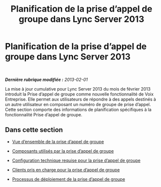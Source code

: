 ﻿---
title: Planification de la prise d’appel de groupe dans Lync Server 2013
TOCTitle: Planification de la prise d’appel de groupe dans Lync Server 2013
ms:assetid: 6d306466-778f-4c6a-9b6a-35dcd0d1811e
ms:mtpsurl: https://technet.microsoft.com/fr-fr/library/JJ945636(v=OCS.15)
ms:contentKeyID: 53095442
ms.date: 05/20/2016
mtps_version: v=OCS.15
ms.translationtype: HT
---

# Planification de la prise d’appel de groupe dans Lync Server 2013

 

_**Dernière rubrique modifiée :** 2013-02-01_

La mise à jour cumulative pour Lync Server 2013 du mois de février 2013 introduit la Prise d’appel de groupe comme nouvelle fonctionnalité de Voix Entreprise. Elle permet aux utilisateurs de répondre à des appels destinés à un autre utilisateur en composant un numéro de groupe de prise d’appel. Cette section comporte des informations de planification spécifiques à la fonctionnalité Prise d’appel de groupe.

## Dans cette section

  - [Vue d’ensemble de la prise d’appel de groupe](lync-server-2013-overview-of-group-call-pickup.md)

  - [Composants utilisés par la prise d’appel de groupe](lync-server-2013-components-used-by-group-call-pickup.md)

  - [Configuration technique requise pour la prise d’appel de groupe](lync-server-2013-technical-requirements-for-group-call-pickup.md)

  - [Clients pris en charge pour la prise d’appel de groupe](lync-server-2013-clients-supported-for-group-call-pickup.md)

  - [Processus de déploiement de la prise d’appel de groupe](lync-server-2013-deployment-process-for-group-call-pickup.md)

